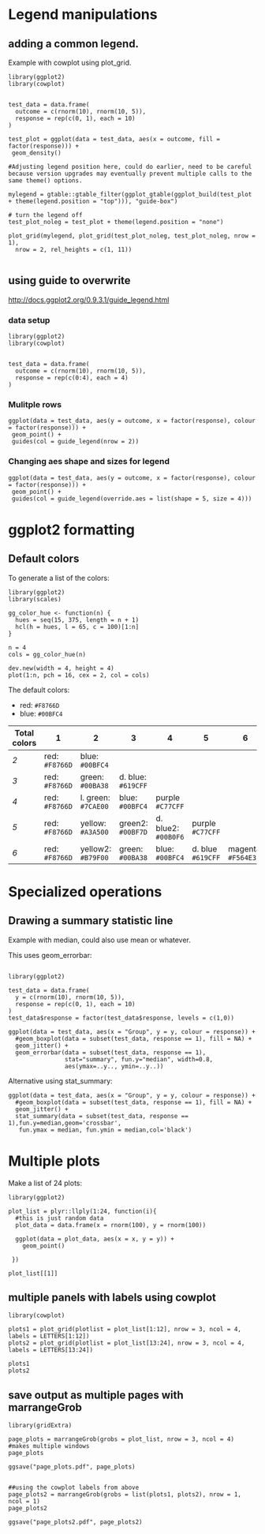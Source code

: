 # Legend manipulations

## adding a common legend.

Example with cowplot using plot_grid.

```
library(ggplot2)
library(cowplot)


test_data = data.frame(
  outcome = c(rnorm(10), rnorm(10, 5)),
  response = rep(c(0, 1), each = 10)
)

test_plot = ggplot(data = test_data, aes(x = outcome, fill = factor(response))) +
 geom_density()

#Adjusting legend position here, could do earlier, need to be careful because version upgrades may eventually prevent multiple calls to the same theme() options.

mylegend = gtable::gtable_filter(ggplot_gtable(ggplot_build(test_plot + theme(legend.position = "top"))), "guide-box")

# turn the legend off
test_plot_noleg = test_plot + theme(legend.position = "none")

plot_grid(mylegend, plot_grid(test_plot_noleg, test_plot_noleg, nrow = 1),
  nrow = 2, rel_heights = c(1, 11))


```

## using guide to overwrite

http://docs.ggplot2.org/0.9.3.1/guide_legend.html

### data setup

```
library(ggplot2)
library(cowplot)


test_data = data.frame(
  outcome = c(rnorm(10), rnorm(10, 5)),
  response = rep(c(0:4), each = 4)
)
```

### Mulitple rows

```
ggplot(data = test_data, aes(y = outcome, x = factor(response), colour = factor(response))) +
 geom_point() +
 guides(col = guide_legend(nrow = 2))

```

### Changing aes shape and sizes for legend

```
ggplot(data = test_data, aes(y = outcome, x = factor(response), colour = factor(response))) +
 geom_point() +
 guides(col = guide_legend(override.aes = list(shape = 5, size = 4)))

```

# ggplot2 formatting 

## Default colors

To generate a list of the colors:

```
library(ggplot2)
library(scales)

gg_color_hue <- function(n) {
  hues = seq(15, 375, length = n + 1)
  hcl(h = hues, l = 65, c = 100)[1:n]
}

n = 4
cols = gg_color_hue(n)

dev.new(width = 4, height = 4)
plot(1:n, pch = 16, cex = 2, col = cols)

```

The default colors:
- red: `#F8766D`
- blue: `#00BFC4`

| **Total colors**| 1 | 2 | 3 | 4 | 5 | 6 | 
|----------|-------------|---------|---------------|-------------|---------|---------------|
| *2*| red: `#F8766D` | blue: `#00BFC4` |  |  |  |  | 
| *3*| red: `#F8766D` | green: `#00BA38` | d. blue: `#619CFF` |  |  |  | 
| *4*| red: `#F8766D` | l. green: `#7CAE00` | blue: `#00BFC4` | purple `#C77CFF` |  |  | 
| *5*| red: `#F8766D` | yellow: `#A3A500` | green2: `#00BF7D` | d. blue2: `#00B0F6` | purple `#C77CFF` | | 
| *6*| red: `#F8766D` | yellow2: `#B79F00` | green: `#00BA38` | blue: `#00BFC4` | d. blue `#619CFF` | magenta: `#F564E3` | 



# Specialized operations

## Drawing a summary statistic line

Example with median, could also use mean or whatever.

This uses geom_errorbar:
```

library(ggplot2)

test_data = data.frame(
  y = c(rnorm(10), rnorm(10, 5)),
  response = rep(c(0, 1), each = 10)
)
test_data$response = factor(test_data$response, levels = c(1,0))

ggplot(data = test_data, aes(x = "Group", y = y, colour = response)) +
  #geom_boxplot(data = subset(test_data, response == 1), fill = NA) +
  geom_jitter() +
  geom_errorbar(data = subset(test_data, response == 1),
                stat="summary", fun.y="median", width=0.8, 
                aes(ymax=..y.., ymin=..y..))

```
Alternative using stat_summary:
```
ggplot(data = test_data, aes(x = "Group", y = y, colour = response)) +
  #geom_boxplot(data = subset(test_data, response == 1), fill = NA) +
  geom_jitter() +
  stat_summary(data = subset(test_data, response == 1),fun.y=median,geom='crossbar',
   fun.ymax = median, fun.ymin = median,col='black') 

```

# Multiple plots

Make a list of 24 plots:
```
library(ggplot2)

plot_list = plyr::llply(1:24, function(i){
  #this is just random data
  plot_data = data.frame(x = rnorm(100), y = rnorm(100))

  ggplot(data = plot_data, aes(x = x, y = y)) +
    geom_point()
 
 })
 
plot_list[[1]]

```

## multiple panels with labels using cowplot

```
library(cowplot)

plots1 = plot_grid(plotlist = plot_list[1:12], nrow = 3, ncol = 4, labels = LETTERS[1:12])
plots2 = plot_grid(plotlist = plot_list[13:24], nrow = 3, ncol = 4, labels = LETTERS[13:24])

plots1
plots2
```

## save output as multiple pages with marrangeGrob

```
library(gridExtra)

page_plots = marrangeGrob(grobs = plot_list, nrow = 3, ncol = 4)
#makes multiple windows
page_plots

ggsave("page_plots.pdf", page_plots)


##using the cowplot labels from above
page_plots2 = marrangeGrob(grobs = list(plots1, plots2), nrow = 1, ncol = 1)
page_plots2

ggsave("page_plots2.pdf", page_plots2)

```
